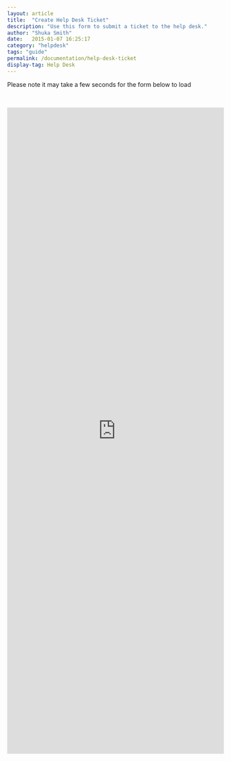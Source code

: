 ```yaml
---
layout: article
title:  "Create Help Desk Ticket"
description: "Use this form to submit a ticket to the help desk."
author: "Shuka Smith"
date:   2015-01-07 16:25:17
category: "helpdesk"
tags: "guide"
permalink: /documentation/help-desk-ticket
display-tag: Help Desk
---
```

<!-- <p>To see your open tickets, log on to our Zendesk site at <a class="external-link" href="http://support.caes.ucdavis.edu/" target="_self" title="">http://support.caes.ucdavis.edu/</a></p> -->
<p>Please note it may take a few seconds for the form below to load</p>
<br/>
<p><iframe frameborder="0" height="1500px" scrolling="yes" src="https://secure.caes.ucdavis.edu/help/Ticket/SubmitRedirect" width="100%"></iframe></p>
